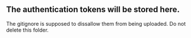 ## The authentication tokens will be stored here.
The gitignore is supposed to dissallow them from being uploaded.
Do  not delete this folder.